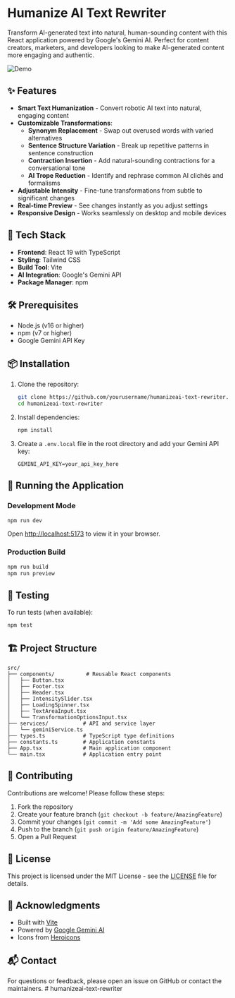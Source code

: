 # Humanize AI Text Rewriter

Transform AI-generated text into natural, human-sounding content with this React application powered by Google's Gemini AI. Perfect for content creators, marketers, and developers looking to make AI-generated content more engaging and authentic.

![Demo](https://via.placeholder.com/800x400.png?text=Humanize+AI+Text+Rewriter+Demo)

## ✨ Features

- **Smart Text Humanization** - Convert robotic AI text into natural, engaging content
- **Customizable Transformations**:
  - **Synonym Replacement** - Swap out overused words with varied alternatives
  - **Sentence Structure Variation** - Break up repetitive patterns in sentence construction
  - **Contraction Insertion** - Add natural-sounding contractions for a conversational tone
  - **AI Trope Reduction** - Identify and rephrase common AI clichés and formalisms
- **Adjustable Intensity** - Fine-tune transformations from subtle to significant changes
- **Real-time Preview** - See changes instantly as you adjust settings
- **Responsive Design** - Works seamlessly on desktop and mobile devices

## 🚀 Tech Stack

- **Frontend**: React 19 with TypeScript
- **Styling**: Tailwind CSS
- **Build Tool**: Vite
- **AI Integration**: Google's Gemini API
- **Package Manager**: npm

## 🛠️ Prerequisites

- Node.js (v16 or higher)
- npm (v7 or higher)
- Google Gemini API Key

## 📦 Installation

1. Clone the repository:
   ```bash
   git clone https://github.com/yourusername/humanizeai-text-rewriter.git
   cd humanizeai-text-rewriter
   ```

2. Install dependencies:
   ```bash
   npm install
   ```

3. Create a `.env.local` file in the root directory and add your Gemini API key:
   ```env
   GEMINI_API_KEY=your_api_key_here
   ```

## 🚀 Running the Application

### Development Mode
```bash
npm run dev
```
Open [http://localhost:5173](http://localhost:5173) to view it in your browser.

### Production Build
```bash
npm run build
npm run preview
```

## 🧪 Testing

To run tests (when available):
```bash
npm test
```

## 🏗️ Project Structure

```
src/
├── components/          # Reusable React components
│   ├── Button.tsx
│   ├── Footer.tsx
│   ├── Header.tsx
│   ├── IntensitySlider.tsx
│   ├── LoadingSpinner.tsx
│   ├── TextAreaInput.tsx
│   └── TransformationOptionsInput.tsx
├── services/           # API and service layer
│   └── geminiService.ts
├── types.ts            # TypeScript type definitions
├── constants.ts        # Application constants
├── App.tsx             # Main application component
└── main.tsx            # Application entry point
```

## 🤝 Contributing

Contributions are welcome! Please follow these steps:

1. Fork the repository
2. Create your feature branch (`git checkout -b feature/AmazingFeature`)
3. Commit your changes (`git commit -m 'Add some AmazingFeature'`)
4. Push to the branch (`git push origin feature/AmazingFeature`)
5. Open a Pull Request

## 📝 License

This project is licensed under the MIT License - see the [LICENSE](LICENSE) file for details.

## 🙏 Acknowledgments

- Built with [Vite](https://vitejs.dev/)
- Powered by [Google Gemini AI](https://ai.google/)
- Icons from [Heroicons](https://heroicons.com/)

## 📬 Contact

For questions or feedback, please open an issue on GitHub or contact the maintainers.
#   h u m a n i z e a i - t e x t - r e w r i t e r  
 